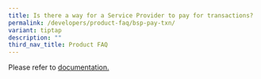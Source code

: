 ```yaml
---
title: Is there a way for a Service Provider to pay for transactions?
permalink: /developers/product-faq/bsp-pay-txn/
variant: tiptap
description: ""
third_nav_title: Product FAQ
---
```

<p>Please refer to <a href="https://www.openattestation.com/docs/docs-section/deprecated/gsn/gas-station-network" rel="noopener noreferrer nofollow" target="_blank">documentation.</a>
</p>